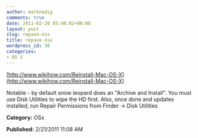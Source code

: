 ```yaml
---
author: marknadig
comments: true
date: 2011-02-20 05:40:02+00:00
layout: post
slug: repave-osx
title: repave osx
wordpress_id: 30
categories:
- OS X
---
```


[http://www.wikihow.com/Reinstall-Mac-OS-X](http://www.wikihow.com/Reinstall-Mac-OS-X)

Notable - by default snow leopard does an "Archive and Install". You must use Disk Utilities to wipe the HD first. Also, once done and updates installed, run Repair Permissions from Finder -> Disk Utilities

**Category:** OSx

**Published:** 2/21/2011 11:08 AM

